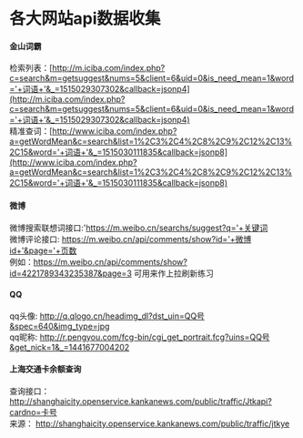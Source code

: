 # 各大网站api数据收集 
 

#### 金山词霸  
检索列表：[http://m.iciba.com/index.php?c=search&m=getsuggest&nums=5&client=6&uid=0&is_need_mean=1&word='+词语+'&_=1515029307302&callback=jsonp4](http://m.iciba.com/index.php?c=search&m=getsuggest&nums=5&client=6&uid=0&is_need_mean=1&word='+词语+'&_=1515029307302&callback=jsonp4)  
精准查词：[http://www.iciba.com/index.php?a=getWordMean&c=search&list=1%2C3%2C4%2C8%2C9%2C12%2C13%2C15&word='+词语+'&_=1515030111835&callback=jsonp8](http://www.iciba.com/index.php?a=getWordMean&c=search&list=1%2C3%2C4%2C8%2C9%2C12%2C13%2C15&word='+词语+'&_=1515030111835&callback=jsonp8)
#### 微博 
微博搜索联想词接口:'https://m.weibo.cn/searchs/suggest?q='+关键词  
微博评论接口: https://m.weibo.cn/api/comments/show?id='+微博id+'&page='+页数  
例如：https://m.weibo.cn/api/comments/show?id=4221789343235387&page=3  可用来作上拉刷新练习
#### QQ
qq头像: http://q.qlogo.cn/headimg_dl?dst_uin=QQ号&spec=640&img_type=jpg  
qq昵称: http://r.pengyou.com/fcg-bin/cgi_get_portrait.fcg?uins=QQ号&get_nick=1&_=1441677004202

#### 上海交通卡余额查询
查询接口： http://shanghaicity.openservice.kankanews.com/public/traffic/Jtkapi?cardno=卡号  
来源： http://shanghaicity.openservice.kankanews.com/public/traffic/jtkye
